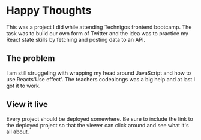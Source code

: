 # Happy Thoughts

This was a project I did while attending Technigos frontend bootcamp. The task was to build our own form of Twitter and the idea was to practice my React state skills by fetching and posting data to an API.

## The problem

I am still struggeling with wrapping my head around JavaScript and how to use Reacts'Use effect'. The teachers codealongs was a big help and at last I got it to work.

## View it live

Every project should be deployed somewhere. Be sure to include the link to the deployed project so that the viewer can click around and see what it's all about.
